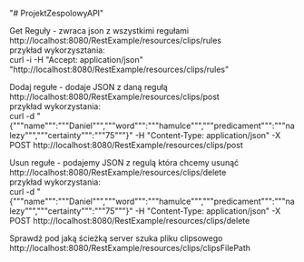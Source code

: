 "# ProjektZespolowyAPI"

Get Reguły - zwraca json z wszystkimi regułami  
http://localhost:8080/RestExample/resources/clips/rules  
przykład wykorzysztania:  
curl -i -H "Accept: application/json" "http://localhost:8080/RestExample/resources/clips/rules"  
  
Dodaj regułe - dodaje JSON z daną regułą   
http://localhost:8080/RestExample/resources/clips/post  
przykład wykorzystania:  
curl -d "{"""name""":"""Daniel""","""word""":"""hamulce""","""predicament""":"""nalezy""","""certainty""":"""75"""}" -H "Content-Type: application/json" -X POST http://localhost:8080/RestExample/resources/clips/post  

Usun regułe - podajemy JSON z regulą która chcemy usunąć  
http://localhost:8080/RestExample/resources/clips/delete  
przykład wykorzystania:  
curl -d "{"""name""":"""Daniel""","""word""":"""hamulce""","""predicament""":"""nalezy""","""certainty""":"""75"""}" -H "Content-Type: application/json" -X POST http://localhost:8080/RestExample/resources/clips/delete  
  
Sprawdź pod jaką ścieżką server szuka pliku clipsowego  
http://localhost:8080/RestExample/resources/clips/clipsFilePath  
